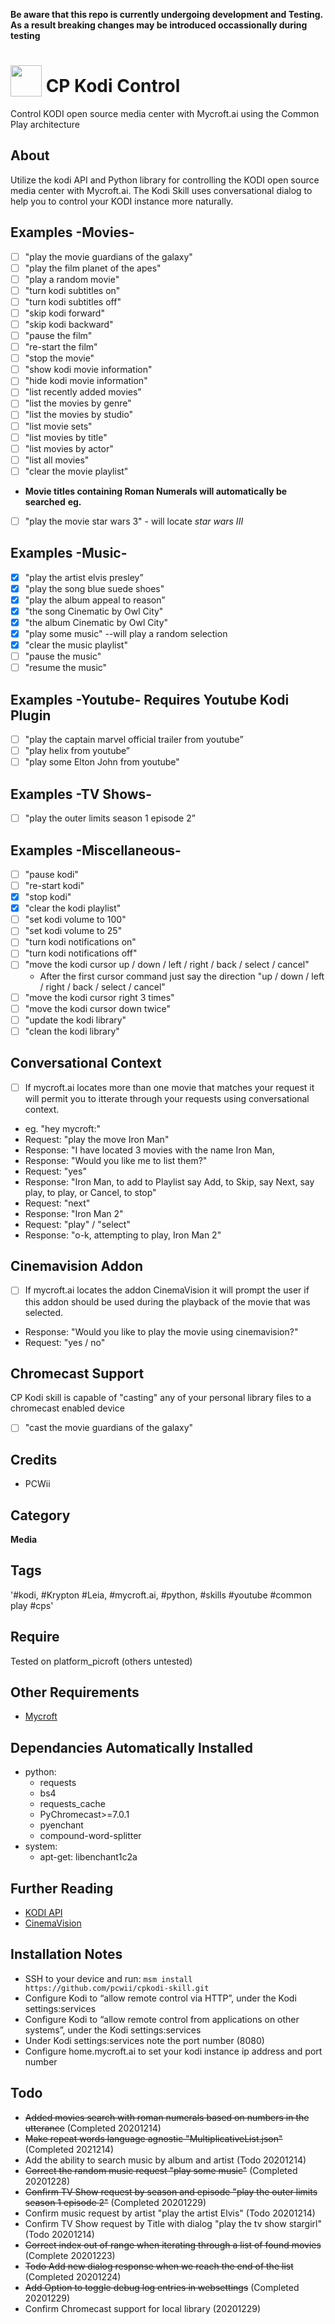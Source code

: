 **Be aware that this repo is currently undergoing development and Testing. As a result breaking changes may be introduced occassionally during testing**
# <img src='https://raw.githack.com/FortAwesome/Font-Awesome/master/svgs/solid/tv.svg' card_color='#40DBB0' width='50' height='50' style='vertical-align:bottom'/> CP Kodi Control
Control KODI open source media center with Mycroft.ai using the Common Play architecture

## About 
Utilize the kodi API and Python library for controlling the KODI open source media center with Mycroft.ai.
The Kodi Skill uses conversational dialog to help you to control your KODI instance more naturally. 

## Examples -Movies-
*[ ] "play the movie guardians of the galaxy"
*[ ] "play the film planet of the apes"
*[ ] "play a random movie"
*[ ] "turn kodi subtitles on"
*[ ] "turn kodi subtitles off"
*[ ] "skip kodi forward"
*[ ] "skip kodi backward"
*[ ] "pause the film"
*[ ] "re-start the film"
*[ ] "stop the movie"
*[ ] "show kodi movie information"
*[ ] "hide kodi movie information"
*[ ] "list recently added movies"
*[ ] "list the movies by genre"
*[ ] "list the movies by studio"
*[ ] "list movie sets"
*[ ] "list movies by title"
*[ ] "list movies by actor"
*[ ] "list all movies"
*[ ] "clear the movie playlist"
* **Movie titles containing Roman Numerals will automatically be searched**
**eg.** 
*[ ] "play the movie star wars 3" - will locate *star wars III* 
## Examples -Music-
*[x] "play the artist elvis presley”
*[x] "play the song blue suede shoes"
*[x] "play the album appeal to reason”
*[x] "the song Cinematic by Owl City"
*[x] "the album Cinematic by Owl City"
*[x] "play some music" --will play a random selection
*[x] "clear the music playlist"
*[ ] "pause the music"
*[ ] "resume the music"
## Examples -Youtube- **Requires Youtube Kodi Plugin**
*[ ] "play the captain marvel official trailer from youtube”
*[ ] "play helix from youtube”
*[ ] "play some Elton John from youtube"
## Examples -TV Shows-
*[ ] "play the outer limits season 1 episode 2”
## Examples -Miscellaneous-
*[ ] "pause kodi"
*[ ] "re-start kodi"
*[x] "stop kodi"
*[x] "clear the kodi playlist"
*[ ] "set kodi volume to 100"
*[ ] "set kodi volume to 25"
*[ ] "turn kodi notifications on"
*[ ] "turn kodi notifications off"
*[ ] "move the kodi cursor up / down / left / right / back / select / cancel"
  - After the first cursor command just say the direction "up / down / left / right / back / select / cancel"
*[ ] "move the kodi cursor right 3 times"
*[ ] "move the kodi cursor down twice"
*[ ] "update the kodi library"
*[ ] "clean the kodi library"
## Conversational Context
*[ ] If mycroft.ai locates more than one movie that matches your request it will permit you to itterate through your requests
using conversational context.
* eg. "hey mycroft:"
* Request: "play the move Iron Man"
* Response: "I have located 3 movies with the name Iron Man, 
* Response: "Would you like me to list them?"
* Request: "yes"
* Response: "Iron Man, to add to Playlist say Add, to Skip, say Next, say play, to play, or Cancel, to stop"
* Request: "next"
* Response: "Iron Man 2"
* Request: "play" / "select"
* Response: "o-k, attempting to play, Iron Man 2"
## Cinemavision Addon
*[ ] If mycroft.ai locates the addon CinemaVision it will prompt the user if this addon should be used during the 
playback of the movie that was selected.
* Response: "Would you like to play the movie using cinemavision?"
* Request: "yes / no"
## Chromecast Support
CP Kodi skill is capable of "casting" any of your personal library files to a chromecast enabled device
*[ ] "cast the movie guardians of the galaxy"
## Credits 
* PCWii
## Category
**Media**
## Tags
'#kodi, #Krypton #Leia, #mycroft.ai, #python, #skills #youtube #common play #cps'
## Require
Tested on platform_picroft (others untested) 
## Other Requirements
- [Mycroft](https://docs.mycroft.ai/installing.and.running/installation)
## Dependancies **Automatically Installed**
* python:
    - requests
    - bs4
    - requests_cache
    - PyChromecast>=7.0.1
    - pyenchant
    - compound-word-splitter
* system:
    - apt-get: libenchant1c2a
## Further Reading
- [KODI API](https://kodi.wiki/index.php?title=JSON-RPC_API/v8)
- [CinemaVision](https://kodi.wiki/view/Add-on:CinemaVision)
## Installation Notes
- SSH to your device and run: `msm install https://github.com/pcwii/cpkodi-skill.git`
- Configure Kodi to “allow remote control via HTTP”, under the Kodi settings:services
- Configure Kodi to “allow remote control from applications on other systems”, under the Kodi settings:services
- Under Kodi settings:services note the port number (8080)
- Configure home.mycroft.ai to set your kodi instance ip address and port number
## Todo
- ~~Added movies search with roman numerals based on numbers in the utterance~~ (Completed 20201214)
- ~~Make repeat words language agnostic "MultiplicativeList.json"~~ (Completed 2021214)
- Add the ability to search music by album and artist (Todo 20201214)
- ~~Correct the random music request "play some music"~~ (Completed 20201228) 
- ~~Confirm TV Show request by season and episode "play the outer limits season 1 episode 2"~~ (Completed 20201229)
- Confirm music request by artist "play the artist Elvis" (Todo 20201214)
- Confirm TV Show request by Title with dialog "play the tv show stargirl" (Todo 20201214)
- ~~Correct index out of range when iterating through a list of found movies~~ (Complete 20201223)
- ~~Todo Add new dialog response when we reach the end of the list~~ (Completed 20201224)
- ~~Add Option to toggle debug log entries in websettings~~ (Completed 20201229)
- Confirm Chromecast support for local library (20201229)